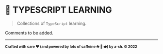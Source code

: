 # 🔡 TYPESCRIPT LEARNING



>  Collections of `TypeScript` learning.



Comments to be added.



---

<sub>**Crafted with care ❤ (and powered by lots of caffeine ☕️ 🍵 🫖) by a-sh. © 2022**</sub>
